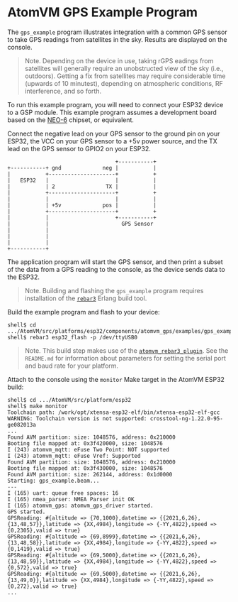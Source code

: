 # AtomVM GPS Example Program

The `gps_example` program illustrates integration with a common GPS sensor to take GPS readings from satellites in the sky.  Results are displayed on the console.

> Note.  Depending on the device in use, taking rGPS eadings from satellites will generally require an unobstructed view of the sky (i.e., outdoors).  Getting a fix from satellites may require considerable time (upwards of 10 minutest), depending on atmospheric conditions, RF interference, and so forth.

To run this example program, you will need to connect your ESP32 device to a GSP module.  This example program assumes a development board based on the [NEO-6](https://datasheetspdf.com/pdf-file/866235/u-blox/NEO-6M/1) chipset, or equivalent.

Connect the negative lead on your GPS sensor to the ground pin on your ESP32, the VCC on your GPS sensor to a +5v power source, and the TX lead on the GPS sensor to GPIO2 on your ESP32.

                                      +-----------+
    +-----------+ gnd             neg |           |
    |           +---------------------+           +
    |   ESP32   |                     |           |
    |           | 2                TX |           |
    |           +---------------------+           +
    |           |                     |           |
    |           | +5v             pos |           |
    |           +---------------------+           +
    |           |                     +-----------+
    |           |                       GPS Sensor
    |           |
    |           |
    |           |
    +-----------+

The application program will start the GPS sensor, and then print a subset of the data from a GPS reading to the console, as the device sends data to the ESP32.

> Note.  Building and flashing the `gps_example` program requires installation of the [`rebar3`](https://www.rebar3.org) Erlang build tool.

Build the example program and flash to your device:

    shell$ cd .../AtomVM/src/platforms/esp32/components/atomvm_gps/examples/gps_example
    shell$ rebar3 esp32_flash -p /dev/ttyUSB0

> Note.  This build step makes use of the [`atomvm_rebar3_plugin`](https://github.com/atomvm/atomvm_rebar3_plugin).  See the `README.md` for information about parameters for setting the serial port and baud rate for your platform.

Attach to the console using the `monitor` Make target in the AtomVM ESP32 build:

    shell$ cd .../AtomVM/src/platform/esp32
    shell$ make monitor
    Toolchain path: /work/opt/xtensa-esp32-elf/bin/xtensa-esp32-elf-gcc
    WARNING: Toolchain version is not supported: crosstool-ng-1.22.0-95-ge082013a
    ...
    Found AVM partition: size: 1048576, address: 0x210000
    Booting file mapped at: 0x3f420000, size: 1048576
    I (243) atomvm_mqtt: eFuse Two Point: NOT supported
    I (243) atomvm_mqtt: eFuse Vref: Supported
    Found AVM partition: size: 1048576, address: 0x210000
    Booting file mapped at: 0x3f430000, size: 1048576
    Found AVM partition: size: 262144, address: 0x1d0000
    Starting: gps_example.beam...
    ---
    I (165) uart: queue free spaces: 16
    I (165) nmea_parser: NMEA Parser init OK
    I (165) atomvm_gps: atomvm_gps_driver started.
    GPS started.
    GPSReading: #{altitude => {70,1000},datetime => {{2021,6,26},{13,48,57}},latitude => {XX,4984},longitude => {-YY,4822},speed => {0,2305},valid => true}
    GPSReading: #{altitude => {69,8999},datetime => {{2021,6,26},{13,48,58}},latitude => {XX,4984},longitude => {-YY,4822},speed => {0,1419},valid => true}
    GPSReading: #{altitude => {69,5000},datetime => {{2021,6,26},{13,48,59}},latitude => {XX,4984},longitude => {-YY,4822},speed => {0,572},valid => true}
    GPSReading: #{altitude => {69,5000},datetime => {{2021,6,26},{13,49,0}},latitude => {XX,4984},longitude => {-YY,4822},speed => {0,272},valid => true}
    ...
